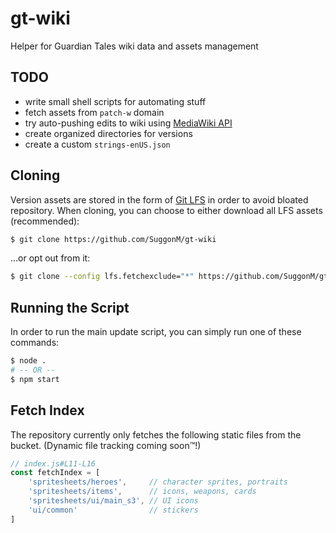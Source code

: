# gt-wiki
Helper for Guardian Tales wiki data and assets management

## TODO
* write small shell scripts for automating stuff
* fetch assets from `patch-w` domain
* try auto-pushing edits to wiki using [MediaWiki API](https://www.mediawiki.org/wiki/API:Main_page)
* create organized directories for versions
* create a custom `strings-enUS.json`

## Cloning
Version assets are stored in the form of [Git LFS](https://git-lfs.com/) in order to avoid bloated repository. When cloning, you can choose to either download all LFS assets (recommended):
```bash
$ git clone https://github.com/SuggonM/gt-wiki
```
…or opt out from it:
```bash
$ git clone --config lfs.fetchexclude="*" https://github.com/SuggonM/gt-wiki
```

## Running the Script
In order to run the main update script, you can simply run one of these commands:
```bash
$ node .
# -- OR --
$ npm start
```

## Fetch Index
The repository currently only fetches the following static files from the bucket. (Dynamic file tracking coming soon™!)
```js
// index.js#L11-L16
const fetchIndex = [
	'spritesheets/heroes',     // character sprites, portraits
	'spritesheets/items',      // icons, weapons, cards
	'spritesheets/ui/main_s3', // UI icons
	'ui/common'                // stickers
]
```
